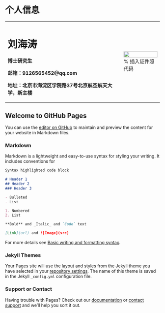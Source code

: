 # 个人信息
<table border="0">
  <tr>
    <td width="75%">
      <h1>刘海涛</h1>
      <p><b>博士研究生</b></p>
      <p><b></b></p>
      <p><b>邮箱：9126565452@qq.com</b></p>
      <p><b>地址：北京市海淀区学院路37号北京航空航天大学，新主楼</b></p>
    </td>
    <td width="25%">
      <img src="E:\photos\github.jpg" width="100%">      % 插入证件照代码
    </td>
  </tr>
</table>









## Welcome to GitHub Pages

You can use the [editor on GitHub](https://github.com/LIUHAITAO-CH/liuhaitao.github.io/edit/gh-pages/index.md) to maintain and preview the content for your website in Markdown files.



### Markdown

Markdown is a lightweight and easy-to-use syntax for styling your writing. It includes conventions for

```markdown
Syntax highlighted code block

# Header 1
## Header 2
### Header 3

- Bulleted
- List

1. Numbered
2. List

**Bold** and _Italic_ and `Code` text

[Link](url) and ![Image](src)
```

For more details see [Basic writing and formatting syntax](https://docs.github.com/en/github/writing-on-github/getting-started-with-writing-and-formatting-on-github/basic-writing-and-formatting-syntax).

### Jekyll Themes

Your Pages site will use the layout and styles from the Jekyll theme you have selected in your [repository settings](https://github.com/LIUHAITAO-CH/liuhaitao.github.io/settings/pages). The name of this theme is saved in the Jekyll `_config.yml` configuration file.

### Support or Contact

Having trouble with Pages? Check out our [documentation](https://docs.github.com/categories/github-pages-basics/) or [contact support](https://support.github.com/contact) and we’ll help you sort it out.
